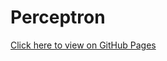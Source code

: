 # Perceptron

<a href="https://rewforen.github.io/Perceptron/" target="_blank">Click here to view on GitHub Pages</a>
